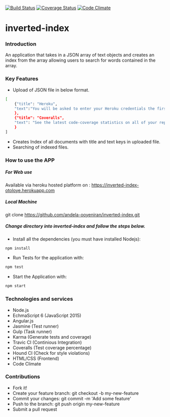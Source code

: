 [![Build Status](https://travis-ci.org/andela-ooyeniran/inverted-index.svg?branch=master)](https://travis-ci.org/andela-ooyeniran/inverted-index)
[![Coverage Status](https://coveralls.io/repos/github/andela-ooyeniran/inverted-index/badge.svg?branch=master)](https://coveralls.io/github/andela-ooyeniran/inverted-index?branch=master)
[![Code Climate](https://codeclimate.com/github/andela-ooyeniran/inverted-index/badges/gpa.svg)](https://codeclimate.com/github/andela-ooyeniran/inverted-index)
# inverted-index

### Introduction
An application that takes in a JSON array of text objects and creates an index from the array allowing users to search for words contained in the array.

### Key Features

- Upload of JSON file in below format.
```sh
[
    {"title": "Heroku",
    "text":"You will be asked to enter your Heroku credentials the first time you run a command; after the first time, your email address and an API token will be saved"
    },
    {"title": "Coveralls",
    "text": "See the latest code-coverage statistics on all of your repositories including the total percentages covered and the lines covered."
    }
]
```
- Creates Index of all documents with title and text keys in uploaded file.
- Searching of indexed files.

### How to use the APP
##### For Web use
Available via heroku hosted platform on : https://inverted-index-otoloye.herokuapp.com
##### Local Machine
git clone https://github.com/andela-ooyeniran/inverted-index.git

##### Change directory into inverted-index and follow the steps below.
- Install all the dependencies (you must have installed Nodejs):
```sh
npm install
```
- Run Tests for the application with:
```sh
npm test
```
- Start the Application with:
```sh
npm start
```
### Technologies and services
- Node.js
- EchmaScript 6 (JavaScript 2015)
- Angular.js
- Jasmine (Test runner)
- Gulp (Task runner)
- Karma (Generate tests and coverage)
- Travic CI (Continious Integration)
- Coveralls (Test coverage percentage)
- Hound CI (Check for style violations)
- HTML/CSS (Frontend)
- Code Climate

### Contributions
- Fork it!
- Create your feature branch: git checkout -b my-new-feature
- Commit your changes: git commit -m 'Add some feature'
- Push to the branch: git push origin my-new-feature
- Submit a pull request
